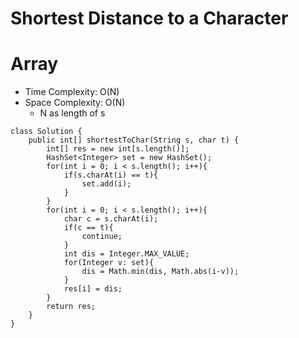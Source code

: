 # Shortest Distance to a Character

# Array

- Time Complexity: O(N)
- Space Complexity: O(N)
  - N as length of s

```
class Solution {
    public int[] shortestToChar(String s, char t) {
        int[] res = new int[s.length()];
        HashSet<Integer> set = new HashSet();
        for(int i = 0; i < s.length(); i++){
            if(s.charAt(i) == t){
                set.add(i);
            }
        }
        for(int i = 0; i < s.length(); i++){
            char c = s.charAt(i);
            if(c == t){
                continue;
            }
            int dis = Integer.MAX_VALUE;
            for(Integer v: set){
                dis = Math.min(dis, Math.abs(i-v));
            }
            res[i] = dis;
        }
        return res;
    }
}
```
